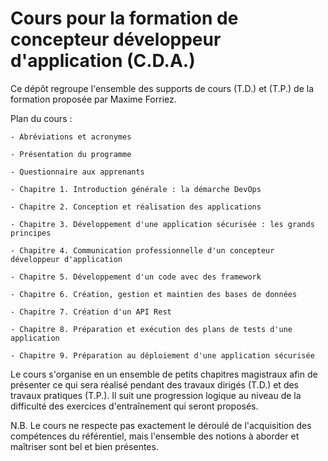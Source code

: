 # Cours pour la formation de concepteur développeur d'application (C.D.A.)

Ce dépôt regroupe l'ensemble des supports de cours (T.D.) et (T.P.) de la formation proposée par Maxime Forriez.

Plan du cours :

	- Abréviations et acronymes

	- Présentation du programme

	- Questionnaire aux apprenants

	- Chapitre 1. Introduction générale : la démarche DevOps

	- Chapitre 2. Conception et réalisation des applications

	- Chapitre 3. Développement d'une application sécurisée : les grands principes

	- Chapitre 4. Communication professionnelle d'un concepteur développeur d'application

	- Chapitre 5. Développement d'un code avec des framework

	- Chapitre 6. Création, gestion et maintien des bases de données

	- Chapitre 7. Création d'un API Rest

	- Chapitre 8. Préparation et exécution des plans de tests d'une application

	- Chapitre 9. Préparation au déploiement d'une application sécurisée

Le cours s'organise en un ensemble de petits chapitres magistraux afin de présenter ce qui sera réalisé pendant des travaux dirigés (T.D.) et des travaux pratiques (T.P.). Il suit une progression logique au niveau de la difficulté des exercices d'entraînement qui seront proposés.

N.B. Le cours ne respecte pas exactement le déroulé de l'acquisition des compétences du référentiel, mais l'ensemble des notions à aborder et maîtriser sont bel et bien présentes.
